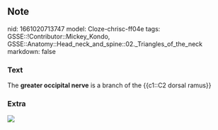 ## Note
nid: 1661020713747
model: Cloze-chrisc-ff04e
tags: GSSE::!Contributor::Mickey_Kondo, GSSE::Anatomy::Head_neck_and_spine::02._Triangles_of_the_neck
markdown: false

### Text
The <b>greater occipital nerve</b> is a branch of the {{c1::C2
dorsal ramus}}

### Extra
<img src="978-3-319-27482-9_17_Fig8_HTML.jpg">
